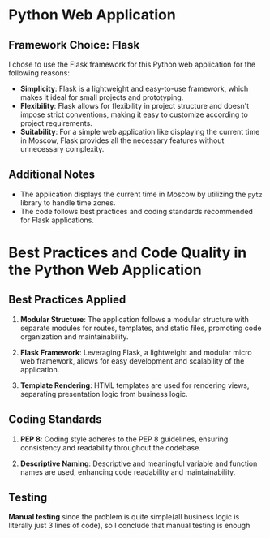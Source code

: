 # Python Web Application

## Framework Choice: Flask

I chose to use the Flask framework for this Python web application for the following reasons:

- **Simplicity**: Flask is a lightweight and easy-to-use framework, which makes it ideal for small projects and prototyping.
- **Flexibility**: Flask allows for flexibility in project structure and doesn't impose strict conventions, making it easy to customize according to project requirements.
- **Suitability**: For a simple web application like displaying the current time in Moscow, Flask provides all the necessary features without unnecessary complexity.

## Additional Notes
- The application displays the current time in Moscow by utilizing the `pytz` library to handle time zones.
- The code follows best practices and coding standards recommended for Flask applications.

# Best Practices and Code Quality in the Python Web Application

## Best Practices Applied

1. **Modular Structure**: The application follows a modular structure with separate modules for routes, templates, and static files, promoting code organization and maintainability.

2. **Flask Framework**: Leveraging Flask, a lightweight and modular micro web framework, allows for easy development and scalability of the application.

3. **Template Rendering**: HTML templates are used for rendering views, separating presentation logic from business logic.

## Coding Standards

1. **PEP 8**: Coding style adheres to the PEP 8 guidelines, ensuring consistency and readability throughout the codebase.

2. **Descriptive Naming**: Descriptive and meaningful variable and function names are used, enhancing code readability and maintainability.

## Testing

**Manual testing** since the problem is quite simple(all business logic is literally just 3 lines of code), so I conclude that manual testing is enough
